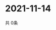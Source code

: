 # 2021-11-14
  共 0条

  <!-- BEGIN -->
  <!-- 最后更新时间Sun Nov 14 2021 21:02:28 GMT+0000 (Coordinated Universal Time) -->
  
  <!-- END -->
  
  